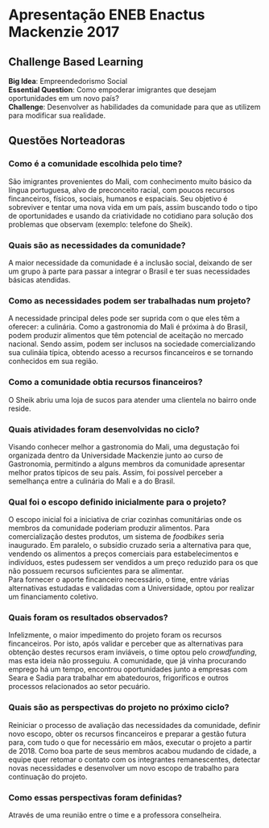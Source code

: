 # Apresentação ENEB Enactus Mackenzie 2017

## Challenge Based Learning

**Big Idea**: Empreendedorismo Social<br>
**Essential Question**: Como empoderar imigrantes que desejam oportunidades em um novo país?<br>
**Challenge**: Desenvolver as habilidades da comunidade para que as utilizem para modificar sua realidade.<br>

## Questões Norteadoras

### Como é a comunidade escolhida pelo time?
  São imigrantes provenientes do Mali, com conhecimento muito básico da língua portuguesa, alvo de preconceito racial, com poucos recursos fincanceiros, físicos, sociais, humanos e espaciais. Seu objetivo é sobreviver e tentar uma nova vida em um país, assim buscando todo o tipo de oportunidades e usando da criatividade no cotidiano para solução dos problemas que observam (exemplo: telefone do Sheik).

### Quais são as necessidades da comunidade?
  A maior necessidade da comunidade é a inclusão social, deixando de ser um grupo à parte para passar a integrar o Brasil e ter suas necessidades básicas atendidas.

### Como as necessidades podem ser trabalhadas num projeto?
  A necessidade principal deles pode ser suprida com o que eles têm a oferecer: a culinária. Como a gastronomia do Mali é próxima à do Brasil, podem produzir alimentos que têm potencial de aceitação no mercado nacional. Sendo assim, podem ser inclusos na sociedade comercializando sua culináia típica, obtendo acesso a recursos fincanceiros e se tornando conhecidos em sua região.

### Como a comunidade obtia recursos financeiros?
  O Sheik abriu uma loja de sucos para atender uma clientela no bairro onde reside.

### Quais atividades foram desenvolvidas no ciclo?
  Visando conhecer melhor a gastronomia do Mali, uma degustação foi organizada dentro da Universidade Mackenzie junto ao curso de Gastronomia, permitindo a alguns membros da comunidade apresentar melhor pratos típicos de seu país. Assim, foi possível perceber a semelhança entre a culinária do Mali e a do Brasil.

### Qual foi o escopo definido inicialmente para o projeto?
  O escopo inicial foi a iniciativa de criar cozinhas comunitárias onde os membros da comunidade poderiam produzir alimentos. Para comercialização destes produtos, um sistema de *foodbikes* seria inaugurado. Em paralelo, o subsídio cruzado seria a alternativa para que, vendendo os alimentos a preços comerciais para estabelecimentos e indivíduos, estes pudessem ser vendidos a um preço reduzido para os que não possuem recursos suficientes para se alimentar.<br>
  Para fornecer o aporte fincanceiro necessário, o time, entre várias alternativas estudadas e validadas com a Universidade, optou por realizar um financiamento coletivo.

### Quais foram os resultados observados?
  Infelizmente, o maior impedimento do projeto foram os recursos fincanceiros. Por isto, após validar e perceber que as alternativas para obtenção destes recursos eram inviáveis, o time optou pelo *crowdfunding*, mas esta ideia não prosseguiu. A comunidade, que já vinha procurando emprego há um tempo, encontrou oportunidades junto a empresas com Seara e Sadia para trabalhar em abatedouros, frigoríficos e outros processos relacionados ao setor pecuário.

### Quais são as perspectivas do projeto no próximo ciclo?
  Reiniciar o processo de avaliação das necessidades da comunidade, definir novo escopo, obter os recursos fincanceiros e preparar a gestão futura para, com tudo o que for necessário em mãos, executar o projeto a partir de 2018. Como boa parte de seus membros acabou mudando de cidade, a equipe quer retomar o contato com os integrantes remanescentes, detectar novas necessidades e desenvolver um novo escopo de trabalho para continuação do projeto.

### Como essas perspectivas foram definidas?
  Através de uma reunião entre o time e a professora conselheira.
